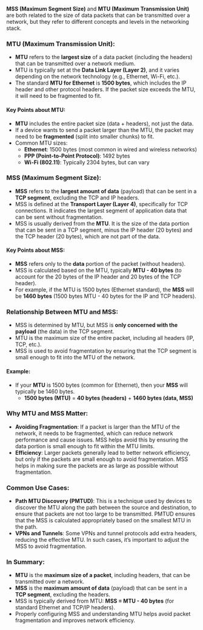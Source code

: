 **MSS (Maximum Segment Size)** and **MTU (Maximum Transmission Unit)** are both related to the size of data packets that can be transmitted over a network, but they refer to different concepts and levels in the networking stack.

### **MTU (Maximum Transmission Unit)**:

- **MTU** refers to the **largest size** of a data packet (including the headers) that can be transmitted over a network medium.
- MTU is typically set at the **Data Link Layer (Layer 2)**, and it varies depending on the network technology (e.g., Ethernet, Wi-Fi, etc.).
- The standard **MTU for Ethernet** is **1500 bytes**, which includes the IP header and other protocol headers. If the packet size exceeds the MTU, it will need to be fragmented to fit.

#### **Key Points about MTU**:
- **MTU** includes the entire packet size (data + headers), not just the data.
- If a device wants to send a packet larger than the MTU, the packet may need to be **fragmented** (split into smaller chunks) to fit.
- Common MTU sizes:
  - **Ethernet**: 1500 bytes (most common in wired and wireless networks)
  - **PPP (Point-to-Point Protocol)**: 1492 bytes
  - **Wi-Fi (802.11)**: Typically 2304 bytes, but can vary

### **MSS (Maximum Segment Size)**:

- **MSS** refers to the **largest amount of data** (payload) that can be sent in a **TCP segment**, excluding the TCP and IP headers.
- MSS is defined at the **Transport Layer (Layer 4)**, specifically for TCP connections. It indicates the largest segment of application data that can be sent without fragmentation.
- MSS is usually derived from the **MTU**. It is the size of the data portion that can be sent in a TCP segment, minus the IP header (20 bytes) and the TCP header (20 bytes), which are not part of the data.

#### **Key Points about MSS**:
- **MSS** refers only to the **data** portion of the packet (without headers).
- MSS is calculated based on the MTU, typically **MTU - 40 bytes** (to account for the 20 bytes of the IP header and 20 bytes of the TCP header).
- For example, if the MTU is 1500 bytes (Ethernet standard), the **MSS** will be **1460 bytes** (1500 bytes MTU - 40 bytes for the IP and TCP headers).

### **Relationship Between MTU and MSS**:
- MSS is determined by MTU, but MSS is **only concerned with the payload** (the data) in the TCP segment.
- MTU is the maximum size of the entire packet, including all headers (IP, TCP, etc.).
- MSS is used to avoid fragmentation by ensuring that the TCP segment is small enough to fit into the MTU of the network.

#### **Example**:
- If your **MTU** is 1500 bytes (common for Ethernet), then your **MSS** will typically be 1460 bytes.
  - **1500 bytes (MTU)** = **40 bytes (headers)** + **1460 bytes (data, MSS)**

### **Why MTU and MSS Matter**:
- **Avoiding Fragmentation**: If a packet is larger than the MTU of the network, it needs to be fragmented, which can reduce network performance and cause issues. MSS helps avoid this by ensuring the data portion is small enough to fit within the MTU limits.
- **Efficiency**: Larger packets generally lead to better network efficiency, but only if the packets are small enough to avoid fragmentation. MSS helps in making sure the packets are as large as possible without fragmentation.

### **Common Use Cases**:
- **Path MTU Discovery (PMTUD)**: This is a technique used by devices to discover the MTU along the path between the source and destination, to ensure that packets are not too large to be transmitted. PMTUD ensures that the MSS is calculated appropriately based on the smallest MTU in the path.
- **VPNs and Tunnels**: Some VPNs and tunnel protocols add extra headers, reducing the effective MTU. In such cases, it’s important to adjust the MSS to avoid fragmentation.

### **In Summary**:
- **MTU** is the **maximum size of a packet**, including headers, that can be transmitted over a network.
- **MSS** is the **maximum amount of data** (payload) that can be sent in a **TCP segment**, excluding the headers.
- MSS is typically derived from MTU: **MSS = MTU - 40 bytes** (for standard Ethernet and TCP/IP headers).
- Properly configuring MSS and understanding MTU helps avoid packet fragmentation and improves network efficiency.
